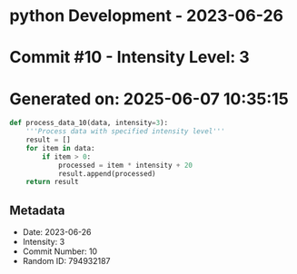 ﻿# python Development - 2023-06-26
# Commit #10 - Intensity Level: 3
# Generated on: 2025-06-07 10:35:15
```python
def process_data_10(data, intensity=3):
    '''Process data with specified intensity level'''
    result = []
    for item in data:
        if item > 0:
            processed = item * intensity + 20
            result.append(processed)
    return result
```
## Metadata
- Date: 2023-06-26
- Intensity: 3
- Commit Number: 10
- Random ID: 794932187
